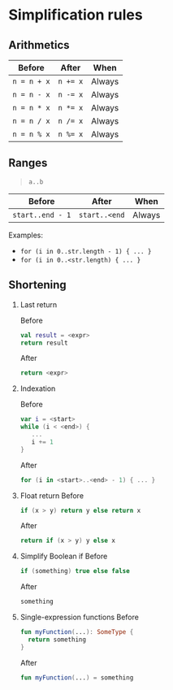 # Simplification rules

## Arithmetics

| **Before**  | **After** | **When** |
|-------------|-----------|----------|
| `n = n + x` | `n += x`  | Always   | 
| `n = n - x` | `n -= x`  | Always   | 
| `n = n * x` | `n *= x`  | Always   | 
| `n = n / x` | `n /= x`  | Always   | 
| `n = n % x` | `n %= x`  | Always   |

## Ranges

> `a..b`

| **Before**       | **After**     | **When** |
|------------------|---------------|----------|
| `start..end - 1` | `start..<end` | Always   | 

Examples:

- `for (i in 0..str.length - 1) { ... }`
- `for (i in 0..<str.length) { ... }`

## Shortening

1. Last return

   Before
   ```kotlin
   val result = <expr>
   return result
   ```
   After
   ```kotlin
   return <expr>
   ```

2. Indexation

   Before
   ```kotlin
   var i = <start>
   while (i < <end>) {
      ...
      i += 1
   }
   ```
   After
   ```kotlin
   for (i in <start>..<end> - 1) { ... }
   ```

3. Float return
   Before
   ```kotlin
   if (x > y) return y else return x
   ```
   After
   ```kotlin
   return if (x > y) y else x
   ```
   
4. Simplify Boolean if
   Before
   ```kotlin
   if (something) true else false
   ```
   After
   ```kotlin
   something
   ```
5. Single-expression functions
   Before
   ```kotlin
   fun myFunction(...): SomeType {
     return something
   }
   ```
   After
   ```kotlin
   fun myFunction(...) = something
   ```
